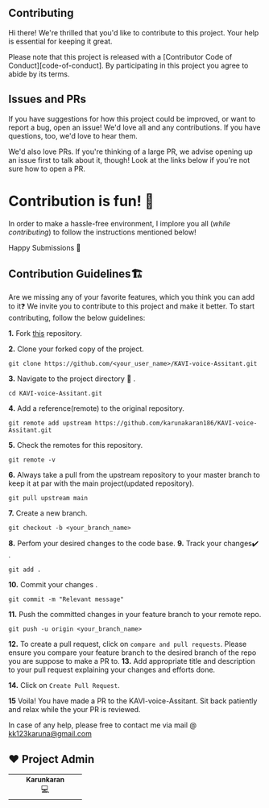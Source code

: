 ## Contributing

Hi there! We're thrilled that you'd like to contribute to this project. Your help is essential for keeping it great.

Please note that this project is released with a [Contributor Code of Conduct][code-of-conduct]. By participating in this project you agree to abide by its terms.

## Issues and PRs

If you have suggestions for how this project could be improved, or want to report a bug, open an issue! We'd love all and any contributions. If you have questions, too, we'd love to hear them.

We'd also love PRs. If you're thinking of a large PR, we advise opening up an issue first to talk about it, though! Look at the links below if you're not sure how to open a PR.

# Contribution is fun! :green_heart:

In order to make a hassle-free environment, I implore you all (_while contributing_) to follow the instructions mentioned below!

Happy Submissions :slightly_smiling_face:

## Contribution Guidelines🏗

Are we missing any of your favorite features, which you think you can add to it❓ We invite you to contribute to this project and make it better. 
To start contributing, follow the below guidelines: 

**1.**  Fork [this](https://github.com/karunakaran186/KAVI-voice-Assitant.git) repository.

**2.**  Clone your forked copy of the project.

```
git clone https://github.com/<your_user_name>/KAVI-voice-Assitant.git
```

**3.** Navigate to the project directory :file_folder: .

```
cd KAVI-voice-Assitant.git

```

**4.** Add a reference(remote) to the original repository.

```
git remote add upstream https://github.com/karunakaran186/KAVI-voice-Assitant.git
```
**5.** Check the remotes for this repository.
```
git remote -v
```
**6.** Always take a pull from the upstream repository to your master branch to keep it at par with the main project(updated repository).

```
git pull upstream main
```
**7.** Create a new branch.

```
git checkout -b <your_branch_name>
```

**8.** Perfom your desired changes to the code base.
**9.** Track your changes:heavy_check_mark: .

```
git add . 
```

**10.** Commit your changes .

```
git commit -m "Relevant message"
```

**11.** Push the committed changes in your feature branch to your remote repo.
```
git push -u origin <your_branch_name>
```

**12.** To create a pull request, click on `compare and pull requests`. Please ensure you compare your feature branch to the desired branch of the repo you are suppose to make a PR to.
**13.** Add appropriate title and description to your pull request explaining your changes and efforts done.


**14.** Click on `Create Pull Request`.

**15** Voila! You have made a PR to the KAVI-voice-Assitant. Sit back patiently and relax while the your PR is reviewed. 

In case of any help, please free to contact me via mail @ kk123karuna@gmail.com

## ❤️ Project Admin

<div align="center">
<table>
  <tbody><tr>
     <td align="center"><a href="https://github.com/karunakaran186"><img alt="" src=" "width="130px;"><br><sub><b> Karunkaran</b></sub></a><br>💻
